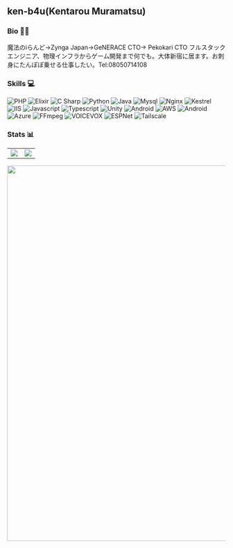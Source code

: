 ## ken-b4u(Kentarou Muramatsu)

### Bio 🧚‍♂️
魔法のiらんど→Zynga Japan→GeNERACE CTO→ Pekokari CTO フルスタックエンジニア、物理インフラからゲーム開発まで何でも。大体新宿に居ます。お刺身にたんぽぽ乗せる仕事したい。Tel:08050714108

### Skills :computer: 
![PHP](https://img.shields.io/badge/PHP-17a2b8.svg?style=for-the-badge)
![Elixir](https://img.shields.io/badge/Elixir-17a2b8.svg?style=for-the-badge)
![C Sharp](https://img.shields.io/badge/C%20Sharp-17a2b8.svg?style=for-the-badge)
![Python](https://img.shields.io/badge/Python-17a2b8.svg?style=for-the-badge)
![Java](https://img.shields.io/badge/Java-17a2b8.svg?style=for-the-badge)
![Mysql](https://img.shields.io/badge/Mysql-17a2b8.svg?style=for-the-badge)
![Nginx](https://img.shields.io/badge/Nginx-17a2b8.svg?style=for-the-badge)
![Kestrel](https://img.shields.io/badge/Kestrel-17a2b8.svg?style=for-the-badge)
![IIS](https://img.shields.io/badge/IIS-17a2b8.svg?style=for-the-badge)
![Javascript](https://img.shields.io/badge/Javascript-17a2b8.svg?style=for-the-badge)
![Typescript](https://img.shields.io/badge/Typescript-17a2b8.svg?style=for-the-badge)
![Unity](https://img.shields.io/badge/JavaScript-17a2b8.svg?style=for-the-badge)
![Android](https://img.shields.io/badge/Android-17a2b8.svg?style=for-the-badge)
![AWS](https://img.shields.io/badge/AWS-17a2b8.svg?style=for-the-badge)
![Android](https://img.shields.io/badge/Android-17a2b8.svg?style=for-the-badge)
![Azure](https://img.shields.io/badge/Azure-17a2b8.svg?style=for-the-badge)
![FFmpeg](https://img.shields.io/badge/FFmpeg-17a2b8.svg?style=for-the-badge)
![VOICEVOX](https://img.shields.io/badge/VOICEVOX-17a2b8.svg?style=for-the-badge)
![ESPNet](https://img.shields.io/badge/ESPNet-17a2b8.svg?style=for-the-badge)
![Tailscale](https://img.shields.io/badge/Tailscale-17a2b8.svg?style=for-the-badge)

### Stats :bar_chart: 
<table>
  <tr>
    <td>
      <img src="https://github-readme-stats-ken-b4u.vercel.app/api?username=ken-b4u&count_private=true&show_icons=true&text_color=03abd4&bg_color=00000000&hide_border=true&show=reviews,discussions_started,discussions_answered,prs_merged,prs_merged_percentage" />
    </td>
    <td>
      <img src="https://github-readme-stats-ken-b4u.vercel.app/api/top-langs/?username=ken-b4u&layout=donut-vertical&langs_count=10&text_color=03abd4&bg_color=00000000&hide_border=true" />
    </td>
  </tr>
</table>
<img width="865" src="https://github-profile-trophy-silk.vercel.app/?username=ken-b4u&theme=algolia&column=7&no-bg=true&no-frame=true" />
